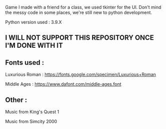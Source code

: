Game I made with a friend for a class, we used tkinter for the UI.
Don't mind the messy code in some places, we're still new to python development.

Python version used : 3.9.X

## I WILL NOT SUPPORT THIS REPOSITORY ONCE I'M DONE WITH IT

## Fonts used :

Luxurious Roman : https://fonts.google.com/specimen/Luxurious+Roman

Middle Ages : https://www.dafont.com/middle-ages.font

## Other :

Music from King's Quest 1

Music from Simcity 2000
